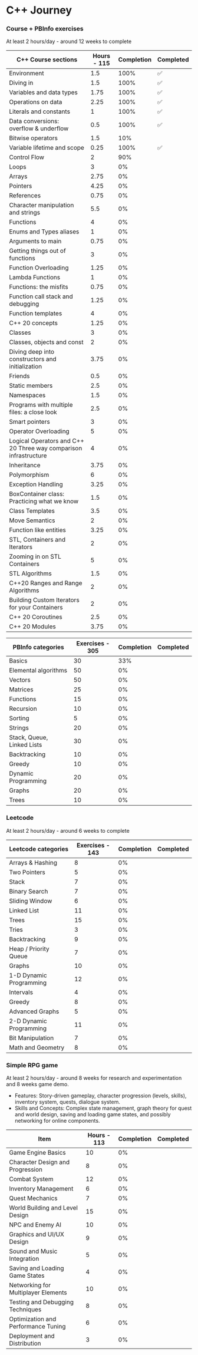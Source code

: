 # C++ Journey

### Course + PBInfo exercises

At least 2 hours/day - around 12 weeks to complete

| C++ Course sections                                              | Hours - 115 | Completion | Completed |
| ---------------------------------------------------------------- | ----------- | ---------- | --------- |
| Environment                                                      | 1.5         | 100%       | ✅        |
| Diving in                                                        | 1.5         | 100%       | ✅        |
| Variables and data types                                         | 1.75        | 100%       | ✅        |
| Operations on data                                               | 2.25        | 100%       | ✅        |
| Literals and constants                                           | 1           | 100%       | ✅        |
| Data conversions: overflow & underflow                           | 0.5         | 100%       | ✅        |
| Bitwise operators                                                | 1.5         | 10%        |           |
| Variable lifetime and scope                                      | 0.25        | 100%       | ✅        |
| Control Flow                                                     | 2           | 90%        |           |
| Loops                                                            | 3           | 0%         |           |
| Arrays                                                           | 2.75        | 0%         |           |
| Pointers                                                         | 4.25        | 0%         |           |
| References                                                       | 0.75        | 0%         |           |
| Character manipulation and strings                               | 5.5         | 0%         |           |
| Functions                                                        | 4           | 0%         |           |
| Enums and Types aliases                                          | 1           | 0%         |           |
| Arguments to main                                                | 0.75        | 0%         |           |
| Getting things out of functions                                  | 3           | 0%         |           |
| Function Overloading                                             | 1.25        | 0%         |           |
| Lambda Functions                                                 | 1           | 0%         |           |
| Functions: the misfits                                           | 0.75        | 0%         |           |
| Function call stack and debugging                                | 1.25        | 0%         |           |
| Function templates                                               | 4           | 0%         |           |
| C++ 20 concepts                                                  | 1.25        | 0%         |           |
| Classes                                                          | 3           | 0%         |           |
| Classes, objects and const                                       | 2           | 0%         |           |
| Diving deep into constructors and initialization                 | 3.75        | 0%         |           |
| Friends                                                          | 0.5         | 0%         |           |
| Static members                                                   | 2.5         | 0%         |           |
| Namespaces                                                       | 1.5         | 0%         |           |
| Programs with multiple files: a close look                       | 2.5         | 0%         |           |
| Smart pointers                                                   | 3           | 0%         |           |
| Operator Overloading                                             | 5           | 0%         |           |
| Logical Operators and C++ 20 Three way comparison infrastructure | 4           | 0%         |           |
| Inheritance                                                      | 3.75        | 0%         |           |
| Polymorphism                                                     | 6           | 0%         |           |
| Exception Handling                                               | 3.25        | 0%         |           |
| BoxContainer class: Practicing what we know                      | 1.5         | 0%         |           |
| Class Templates                                                  | 3.5         | 0%         |           |
| Move Semantics                                                   | 2           | 0%         |           |
| Function like entities                                           | 3.25        | 0%         |           |
| STL, Containers and Iterators                                    | 2           | 0%         |           |
| Zooming in on STL Containers                                     | 5           | 0%         |           |
| STL Algorithms                                                   | 1.5         | 0%         |           |
| C++20 Ranges and Range Algorithms                                | 2           | 0%         |           |
| Building Custom Iterators for your Containers                    | 2           | 0%         |           |
| C++ 20 Coroutines                                                | 2.5         | 0%         |           |
| C++ 20 Modules                                                   | 3.75        | 0%         |           |

| PBInfo categories          | Exercises - 305 | Completion | Completed |
| -------------------------- | --------------- | ---------- | --------- |
| Basics                     | 30              | 33%        |           |
| Elemental algorithms       | 50              | 0%         |           |
| Vectors                    | 50              | 0%         |           |
| Matrices                   | 25              | 0%         |           |
| Functions                  | 15              | 0%         |           |
| Recursion                  | 10              | 0%         |           |
| Sorting                    | 5               | 0%         |           |
| Strings                    | 20              | 0%         |           |
| Stack, Queue, Linked Lists | 30              | 0%         |           |
| Backtracking               | 10              | 0%         |           |
| Greedy                     | 10              | 0%         |           |
| Dynamic Programming        | 20              | 0%         |           |
| Graphs                     | 20              | 0%         |           |
| Trees                      | 10              | 0%         |           |

### Leetcode

At least 2 hours/day - around 6 weeks to complete

| Leetcode categories     | Exercises - 143 | Completion | Completed |
| ----------------------- | --------------- | ---------- | --------- |
| Arrays & Hashing        | 8               | 0%         |           |
| Two Pointers            | 5               | 0%         |           |
| Stack                   | 7               | 0%         |           |
| Binary Search           | 7               | 0%         |           |
| Sliding Window          | 6               | 0%         |           |
| Linked List             | 11              | 0%         |           |
| Trees                   | 15              | 0%         |           |
| Tries                   | 3               | 0%         |           |
| Backtracking            | 9               | 0%         |           |
| Heap / Priority Queue   | 7               | 0%         |           |
| Graphs                  | 10              | 0%         |           |
| 1-D Dynamic Programming | 12              | 0%         |           |
| Intervals               | 4               | 0%         |           |
| Greedy                  | 8               | 0%         |           |
| Advanced Graphs         | 5               | 0%         |           |
| 2-D Dynamic Programming | 11              | 0%         |           |
| Bit Manipulation        | 7               | 0%         |           |
| Math and Geometry       | 8               | 0%         |           |

### Simple RPG game

At least 2 hours/day - around 8 weeks for research and experimentation and 8 weeks game demo.

-   Features: Story-driven gameplay, character progression (levels, skills), inventory system, quests, dialogue system.
-   Skills and Concepts: Complex state management, graph theory for quest and world design, saving and loading game states, and possibly networking for online components.

| Item                                | Hours - 113 | Completion | Completed |
| ----------------------------------- | ----------- | ---------- | --------- |
| Game Engine Basics                  | 10          | 0%         |           |
| Character Design and Progression    | 8           | 0%         |           |
| Combat System                       | 12          | 0%         |           |
| Inventory Management                | 6           | 0%         |           |
| Quest Mechanics                     | 7           | 0%         |           |
| World Building and Level Design     | 15          | 0%         |           |
| NPC and Enemy AI                    | 10          | 0%         |           |
| Graphics and UI/UX Design           | 9           | 0%         |           |
| Sound and Music Integration         | 5           | 0%         |           |
| Saving and Loading Game States      | 4           | 0%         |           |
| Networking for Multiplayer Elements | 10          | 0%         |           |
| Testing and Debugging Techniques    | 8           | 0%         |           |
| Optimization and Performance Tuning | 6           | 0%         |           |
| Deployment and Distribution         | 3           | 0%         |           |

